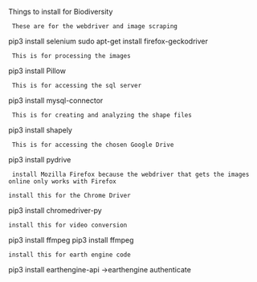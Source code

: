 Things to install for Biodiversity

     These are for the webdriver and image scraping
pip3 install selenium
	sudo apt-get install firefox-geckodriver

     This is for processing the images 
pip3 install Pillow

     This is for accessing the sql server 
pip3 install mysql-connector

     This is for creating and analyzing the shape files 
pip3 install shapely

     This is for accessing the chosen Google Drive
pip3 install pydrive

     install Mozilla Firefox because the webdriver that gets the images online only works with Firefox

	install this for the Chrome Driver
pip3 install chromedriver-py

	install this for video conversion
	
pip3 install ffmpeg pip3 install ffmpeg

	install this for earth engine code
pip3 install earthengine-api
->earthengine authenticate

